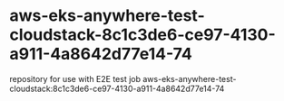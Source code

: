 # aws-eks-anywhere-test-cloudstack-8c1c3de6-ce97-4130-a911-4a8642d77e14-74
repository for use with E2E test job aws-eks-anywhere-test-cloudstack:8c1c3de6-ce97-4130-a911-4a8642d77e14-74
